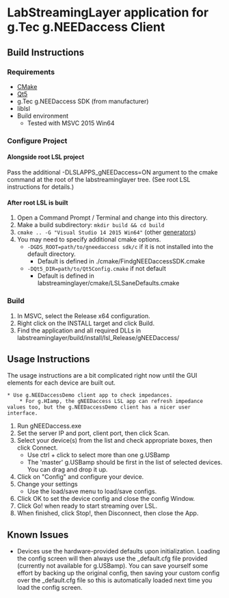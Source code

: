 # LabStreamingLayer application for g.Tec g.NEEDaccess Client

## Build Instructions

### Requirements

* [CMake](https://cmake.org/download/)
* [Qt5](https://www.qt.io/download-open-source/)
* g.Tec g.NEEDaccess SDK (from manufacturer)
* liblsl
* Build environment
    * Tested with MSVC 2015 Win64

### Configure Project

#### Alongside root LSL project

Pass the additional -DLSLAPPS_gNEEDaccess=ON argument to the cmake command at the root of the labstreaminglayer tree.
(See root LSL instructions for details.)

#### After root LSL is built

1. Open a Command Prompt / Terminal and change into this directory.
1. Make a build subdirectory: `mkdir build && cd build`
1. `cmake .. -G "Visual Studio 14 2015 Win64"` (other [generators](https://cmake.org/cmake/help/latest/manual/cmake-generators.7.html#visual-studio-generators))
1. You may need to specify additional cmake options.
    * `-DGDS_ROOT=path/to/gneedaccess sdk/c` if it is not installed into the default directory.
        * Default is defined in ./cmake/FindgNEEDaccessSDK.cmake
    * `-DQt5_DIR=path/to/Qt5Config.cmake` if not default
        * Default is defined in labstreaminglayer/cmake/LSLSaneDefaults.cmake
        
### Build

1. In MSVC, select the Release x64 configuration.
1. Right click on the INSTALL target and click Build.
1. Find the application and all required DLLs in labstreaminglayer/build/install/lsl_Release/gNEEDaccess/

## Usage Instructions

The usage instructions are a bit complicated right now until the GUI elements for each device are built out.

    * Use g.NEEDaccessDemo client app to check impedances.
        * For g.HIamp, the gNEEDaccess LSL app can refresh impedance values too, but the g.NEEDaccessDemo client has a nicer user interface.

1. Run gNEEDaccess.exe
1. Set the server IP and port, client port, then click Scan.
1. Select your device(s) from the list and check appropriate boxes, then click Connect.
    * Use ctrl + click to select more than one g.USBamp
    * The 'master' g.USBamp should be first in the list of selected devices. You can drag and drop it up.
1. Click on "Config" and configure your device.
1. Change your settings
    * Use the load/save menu to load/save configs.
1. Click OK to set the device config and close the config Window.
1. Click Go! when ready to start streaming over LSL.
1. When finished, click Stop!, then Disconnect, then close the App.

## Known Issues

* Devices use the hardware-provided defaults upon initialization. Loading the config screen will then always use the <devicename>_default.cfg file provided (currently not available for g.USBamp). You can save yourself some effort by backing up the original config, then saving your custom config over the _default.cfg file so this is automatically loaded next time you load the config screen.
